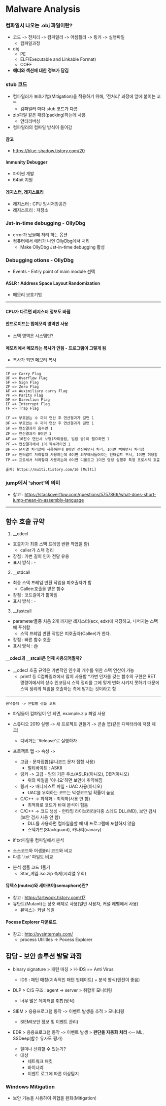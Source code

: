 # Malware Analysis

### 컴파일시 나오는 .obj 파일이란?
* 코드 -> 전처리 -> 컴파일러 -> 어셈플러 -> 링커 -> 실행파일
	- 컴파일과정
* obj
	- PE
	- ELF(Executable and Linkable Format)
	- COFF
* __헤더와 섹션에 대한 정보가 담김__

### stub 코드
* 컴파일러가 보호기법(Mitigation)을 적용하기 위해, '전처리' 과정에 앞에 붙이는 코드
	- 컴파일러 마다 stub 코드가 다름
* zip파일 같은 패킹(packing)하는데 사용
	- 안티리버싱
* 컴파일러의 컴파일 방식이 들어감
#### 참고
* https://blue-shadow.tistory.com/20

#### Immunity Debugger
* 파이썬 개발
* 64bit 지원

#### 레지스터, 레지스트리
* 레지스터 : CPU 임시저장공간
* 레지스트리 : 저장소

### Jst-in-time debugging - OllyDbg
* error가 났을떼 처리 하는 옵션
* 컴퓨터에서 에러가 나연 OllyDbg에서 처리
	- Make OllyDbg Jst-in-time debugging 활성
	
### Debugging otions - OllyDbg
* Events - Entry point of main module 선택

#### ASLR : Address Space Layout Randomization
* 메모리 보호기법

---
#### CPU가 다르면 레지스터 정보도 바뀜

#### 안드로이드는 힙메모리 영역만 사용
* 스택 영역은 시스템만?

#### 메모리에서 메모리는 복사가 안됨 - 프로그램이 그렇게 됨
* 복사가 되면 메모리 복사

---
```
CF => Carry Flag
OF => Overflow Flag
SF => Sign Flag
ZF => Zero Flag
AF => Auximiliary carry Flag
PF => Parity Flag
DF => Direction Flag
IF => Interrupt Flag
TF => Trap Flag

CF => 부호없는 수 끼리 연산 후 연산결과가 길면 1
OF => 부호있는 수 끼리 연산 후 연산결과가 길면 1
SF => 연산결과가 음수면 1
ZF => 연산결과가 0이면 1
AF => 10진수 연산시 보정(자리올림, 빌림 등)이 필요하면 1
PF => 연산결과에서 1이 짝수개이면 1
DF => 문자열 처리할때 사용하는데 0이면 전진하면서 처리, 1이면 빽하면서 처리함
IF => 인터럽트 처리할때 사용하는데 0이면 외부에서들어오는 인터럽트 무시, 1이면 허용함
TP => 프로세서 처리할때 사용하는데 0이면 디폴트고 1이면 명령 실행후 특정 프로시저 호출

출처: https://mu1ti.tistory.com/16 [Multi]
```

### jump에서 'short'의 의미
* 참고 : https://stackoverflow.com/questions/5757866/what-does-short-jump-mean-in-assembly-language

---
## 함수 호출 규약
1. __cdecl
*  호출자가 최종 스택 프레임 반환 작업을 함(
	- caller가 스택 정리
* 장점 : 가변 길이 인자 전달 유용
* 표시 방식 : -

2. __stdcall
* 최종 스택 프레임 반환 작업을 피호출자가 함
	- Callee:호출을 받은 함수
* 장점 : 코드길이가 짧아짐
* 표시 방식 : -

3. __fastcall
* parameter들중 처음 2개 까지만 레지스터(ecx, edx)에 저장하고, 나머지는 스택에 푸쉬함
	- 스택 프레임 반환 작업은 피호출자(Callee)가 한다.
* 장점 : 빠른 함수 호출
* 표시 방식 : @

#### __cdecl과 __stcall은 언제 사용되어질까?
* __cdecl 호출 규약은 가변적인 인수의 개수를 위한 스택 연산이 가능
	- printf 등 C컴파일러에서 많이 사용함 
*가변 인자를 갖는 함수의 구현은 RET 명령어에서의 상수 인코딩시 스택 정리를 그에 맞게 변화 시키지 못하기 때문에 스택 정리의 책임을 호출하는 측에 맡기는 것이라고 함

---
`공유폴더 -> 문법별 샘플 코드`
* 파일들이 컴파일이 안 되면, example.zip 파일 사용
* 스튜디오 2019 실행 -> 새 프로젝트 만들기 -> 콘솔 앱(같은 디렉터리에 저장 체크)
	- 디버거는 'Release'로 실행하자
* 프로젝트 탭 -> 속성 ->
	- 고급 - 문자집합(유니코드 문자 집합 사용)
		+ 멀티바이트 : ASKII
	- 링커 -> 고급 - 임의 기준 주소(ASLR)(아니오), DEP(아니오)
		+ 위의 파일을 '아니오'하면 보안에 취약해짐
	- 링커 -> 매니페스트 파일 - UAC 사용(아니오)
		+ UAC를 우회하는 코드는 악성코드일 확률이 높음
	- C/C++ -> 최적화 - 최적화(사용 안 함)
		+ 최적화로 코드가 바껴 분석이 힘듬
	- C/C++ -> 코드 생성 - 런타밍 라이브러리(다중 스레드 DLL/MD), 보안 검사(보안 검사 사용 안 함)
		+ DLL를 사용하면 컴파일을할 때 내 프로그램에 포함하지 않음
		+ 스택가드(Stackguard), 카나리(canary)
		
* if.txt파일읗 컴파일해서 분석
 - 소스코드와 어셈블리 코드와 비교
 - 다른 '.txt' 파일도 비교

* 분석 샘플 코드 1풀기
	- Star_게임.iso.zip 숙제(시리얼 우회)

#### 뮤텍스(mutex)와 세마포어(semaphore)란?
* 참고 : https://artwook.tistory.com/17
* 뮤탄트(Mutant)는 상호 배제로 사용(일반 사용자, 커널 레벨에서 사용)
	- 뮤텍스는 커널 레벨

#### Pocess Explorer 다운로드
* 참고 : http://sysinternals.com/
	- process Utilitles -> Pocess Explorer

## 잡담 - 보안 솔루션 발달 과정
* binary signature > 패턴 매칭 > H-IDS == Anti Virus
	- IDS : 패턴 매칭(지속적인 패턴 업데이트) + 분석 방식(엔진이 좋음)
	
* DLP > C/S 구조 : agent -> server > 취합후 모니터링
	- 너무 많은 데이터를 취합(망작)

* SIEM > 응용프로그램 동작 -> 이벤트 발생을 추적 > 모니터링
	- SIEM(보안 정보 및 이벤트 관리)

* EDR > 응용프로그램 동작 -> 이벤트 발생 > __판단을 자동화 처리__ <-- ML, SSDeep(함수 유사도 평가)
	- 얼마나 신뢰할 수 있는가?
	- 대상
		+ 네트워크 패킷
		+ 바이너리
		+ 이벤트 로그에 따른 이상탐지
		
### Windows Mitigation
* 보안 기능을 사용하여 위협을 완화(Mitigation)
